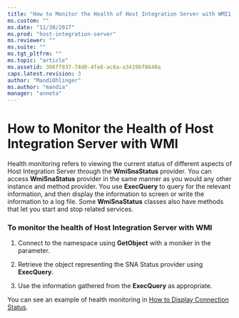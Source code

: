 ```yaml
---
title: "How to Monitor the Health of Host Integration Server with WMI1 | Microsoft Docs"
ms.custom: ""
ms.date: "11/30/2017"
ms.prod: "host-integration-server"
ms.reviewer: ""
ms.suite: ""
ms.tgt_pltfrm: ""
ms.topic: "article"
ms.assetid: 306ff837-74d0-4fe8-ac6a-a3419bf8640a
caps.latest.revision: 3
author: "MandiOhlinger"
ms.author: "mandia"
manager: "anneta"
---
```

# How to Monitor the Health of Host Integration Server with WMI
Health monitoring refers to viewing the current status of different aspects of Host Integration Server through the **WmiSnaStatus** provider. You can access **WmiSnaStatus** provider in the same manner as you would any other instance and method provider. You use **ExecQuery** to query for the relevant information, and then display the information to screen or write the information to a log file. Some **WmiSnaStatus** classes also have methods that let you start and stop related services.  
  
### To monitor the health of Host Integration Server with WMI  
  
1.  Connect to the namespace using **GetObject** with a moniker in the parameter.  
  
2.  Retrieve the object representing the SNA Status provider using **ExecQuery**.  
  
3.  Use the information gathered from the **ExecQuery** as appropriate.  
  
 You can see an example of health monitoring in [How to Display Connection Status](../core/how-to-display-connection-status1.md).
